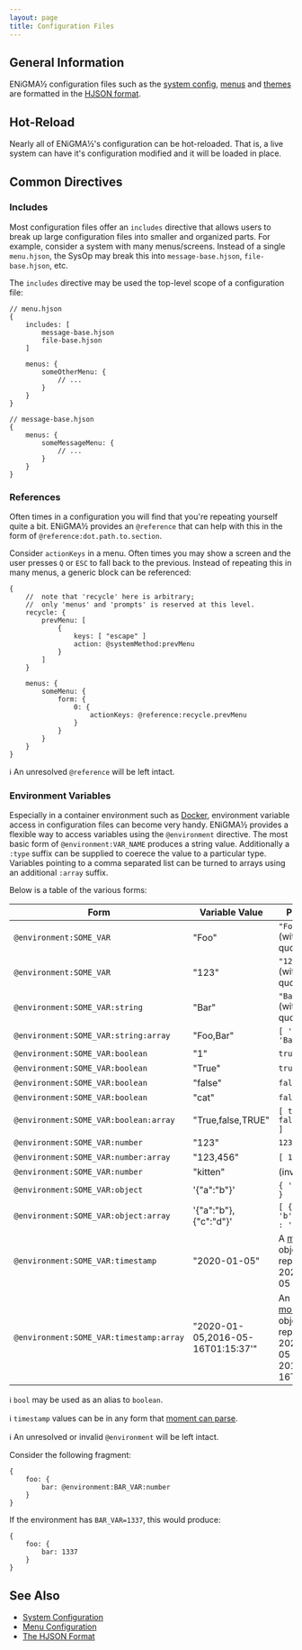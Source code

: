 ```yaml
---
layout: page
title: Configuration Files
---
```

## General Information
ENiGMA½ configuration files such as the [system config](config-hjson.md), [menus](menu-hjson.md) and [themes](../art/themes.md) are formatted in the [HJSON format](hjson.md).

## Hot-Reload
Nearly all of ENiGMA½'s configuration can be hot-reloaded. That is, a live system can have it's configuration modified and it will be loaded in place.

## Common Directives
### Includes
Most configuration files offer an `includes` directive that allows users to break up large configuration files into smaller and organized parts. For example, consider a system with many menus/screens. Instead of a single `menu.hjson`, the SysOp may break this into `message-base.hjson`, `file-base.hjson`, etc.

The `includes` directive may be used the top-level scope of a configuration file:
```hjson
// menu.hjson
{
    includes: [
        message-base.hjson
        file-base.hjson
    ]

    menus: {
        someOtherMenu: {
            // ...
        }
    }
}
```
```hjson
// message-base.hjson
{
    menus: {
        someMessageMenu: {
            // ...
        }
    }
}
```

### References
Often times in a configuration you will find that you're repeating yourself quite a bit. ENiGMA½ provides an `@reference` that can help with this in the form of `@reference:dot.path.to.section`.

Consider `actionKeys` in a menu. Often times you may show a screen and the user presses `Q` or `ESC` to fall back to the previous. Instead of repeating this in many menus, a generic block can be referenced:

```hjson
{
    //  note that 'recycle' here is arbitrary;
    //  only 'menus' and 'prompts' is reserved at this level.
    recycle: {
        prevMenu: [
            {
                keys: [ "escape" ]
                action: @systemMethod:prevMenu
            }
        ]
    }

    menus: {
        someMenu: {
            form: {
                0: {
                    actionKeys: @reference:recycle.prevMenu
                }
            }
        }
    }
}
```

:information_source: An unresolved `@reference` will be left intact.

### Environment Variables
Especially in a container environment such as [Docker](/docs/installation/docker.md), environment variable access in configuration files can become very handy. ENiGMA½ provides a flexible way to access variables using the `@environment` directive. The most basic form of `@environment:VAR_NAME` produces a string value. Additionally a `:type` suffix can be supplied to coerece the value to a particular type. Variables pointing to a comma separated list can be turned to arrays using an additional `:array` suffix.

Below is a table of the various forms:

| Form | Variable Value | Produces |
|------|----------------|----------|
| `@environment:SOME_VAR` | "Foo" | `"Foo"` (without quotes) |
| `@environment:SOME_VAR` | "123" | `"123"` (without quotes) |
| `@environment:SOME_VAR:string` | "Bar" | `"Bar"` (without quotes) |
| `@environment:SOME_VAR:string:array` | "Foo,Bar" | `[ 'Foo', 'Bar' ]` |
| `@environment:SOME_VAR:boolean` | "1" | `true` |
| `@environment:SOME_VAR:boolean` | "True" | `true` |
| `@environment:SOME_VAR:boolean` | "false" | `false` |
| `@environment:SOME_VAR:boolean` | "cat" | `false` |
| `@environment:SOME_VAR:boolean:array` | "True,false,TRUE" | `[ true, false, true ]` |
| `@environment:SOME_VAR:number` | "123" | `123` |
| `@environment:SOME_VAR:number:array` | "123,456" | `[ 123, 456 ]` |
| `@environment:SOME_VAR:number` | "kitten" | (invalid) |
| `@environment:SOME_VAR:object` | '{"a":"b"}' | `{ 'a' : 'b' }` |
| `@environment:SOME_VAR:object:array` | '{"a":"b"},{"c":"d"}' | `[ { 'a' : 'b' }, { 'c' : 'd' } ]` |
| `@environment:SOME_VAR:timestamp` | "2020-01-05" | A [moment](https://momentjs.com/) object representing 2020-01-05 |
| `@environment:SOME_VAR:timestamp:array` | "2020-01-05,2016-05-16T01:15:37'" | An array of [moment](https://momentjs.com/) objects representing 2020-01-05 and 2016-05-16T01:15:37 |

:information_source: `bool` may be used as an alias to `boolean`.

:information_source: `timestamp` values can be in any form that [moment can parse](https://momentjs.com/docs/#/parsing/).

:information_source: An unresolved or invalid `@environment` will be left intact.

Consider the following fragment:
```hjson
{
    foo: {
        bar: @environment:BAR_VAR:number
    }
}
```

If the environment has `BAR_VAR=1337`, this would produce:
```hjson
{
    foo: {
        bar: 1337
    }
}
```

## See Also
* [System Configuration](config-hjson.md)
* [Menu Configuration](menu-hjson.md)
* [The HJSON Format](hjson.md)
